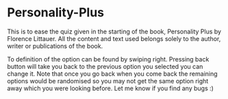 # Personality-Plus
This is to ease the quiz given in the starting of the book, Personality Plus by Florence Littauer. All the content and text used belongs solely to the author, writer or publications of the book.

To definition of the option can be found by swiping right. Pressing back button will take you back to the previous option you selected you can change it. Note that once you go back when you come back the remaining options would be randomised so you may not get the same option right away which you were looking before. 
Let me know if you find any bugs :)
